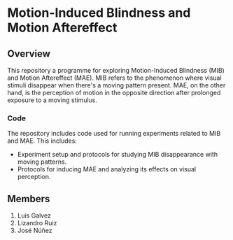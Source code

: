 # Motion-Induced Blindness and Motion Aftereffect

## Overview

This repository a programme for exploring Motion-Induced Blindness (MIB) and Motion Aftereffect (MAE). MIB refers to the phenomenon where visual stimuli disappear when there's a moving pattern present. MAE, on the other hand, is the perception of motion in the opposite direction after prolonged exposure to a moving stimulus.

### Code

The repository includes code used for running experiments related to MIB and MAE. This includes:

- Experiment setup and protocols for studying MIB disappearance with moving patterns.
- Protocols for inducing MAE and analyzing its effects on visual perception.

## Members

1. Luis Galvez
2. Lizandro Ruiz
3. José Núñez
